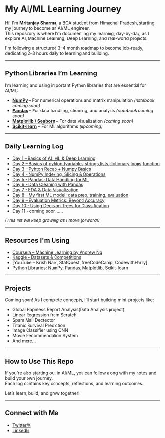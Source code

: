 # My AI/ML Learning Journey

Hi! I'm **Mritunjay Sharma**, a BCA student from Himachal Pradesh, starting my journey to become an AI/ML engineer.  
This repository is where I’m documenting my learning, day-by-day, as I explore AI, Machine Learning, Deep Learning, and real-world projects.

I'm following a structured 3–4 month roadmap to become job-ready, dedicating 2–3 hours daily to learning and building.

---

## Python Libraries I’m Learning

I’m learning and using important Python libraries that are essential for AI/ML:

- [**NumPy**](pyhton_libraries/numpycomplete.ipynb) – For numerical operations and matrix manipulation *(notebook coming soon)*  
- [**Pandas**](#) – For data handling, cleaning, and analysis *(notebook coming soon)*
- [**Matplotlib / Seaborn**](#) – For data visualization *(coming soon)*  
- [**Scikit-learn**](#) – For ML algorithms *(upcoming)*

---

## Daily Learning Log

- [Day 1 – Basics of AI, ML & Deep Learning](daily-logs/day01.md)
- [Day 2 – Basics of pyhton (variables,strings,lists,dictionary,loops,function](daily-logs/day02.md)
- [Day 3 – Pyhton Recap + Numpy Basics ](daily-logs/day03.md)
- [Day 4 - NumPy Indexing, Slicing & Operations](daily-logs/day04.md)
- [Day 5 - Pandas: Data Handling for ML](daily-logs/day5.md)
- [Day 6 - Data Cleaning with Pandas](daily-logs/day6.md)
- [Day 7 - EDA & Data Visualization](daily-logs/day7.md)
- [Day 8 – My first ML model: data prep, training, evaluation](daily-logs/day8.md)
- [Day 9 – Evaluation Metrics: Beyond Accuracy](daily-logs/day09.md)
- [Day 10 - Using Decision Trees for Classification](daily-logs/day10.md)
-  Day 11 - coming soon...... 

*(This list will keep growing as I move forward!)*

---

## Resources I'm Using

- [Coursera – Machine Learning by Andrew Ng](https://www.coursera.org/learn/machine-learning)
- [Kaggle – Datasets & Competitions](https://www.kaggle.com/)
- [YouTube – Krish Naik, StatQuest, freeCodeCamp, CodewithHarry]
- Python Libraries: NumPy, Pandas, Matplotlib, Scikit-learn

---

## Projects

Coming soon! As I complete concepts, I’ll start building mini-projects like:
- Global Hapiness Report Analysis(Data Analysis project) 
- Linear Regression from Scratch
- Spam Mail Dectector 
- Titanic Survival Prediction
- Image Classifier using CNN
- Movie Recommendation System
- And more...

---

## How to Use This Repo

If you're also starting out in AI/ML, you can follow along with my notes and build your own journey.  
Each log contains key concepts, reflections, and learning outcomes.

Let’s learn, build, and grow together!

---

## Connect with Me

- [Twitter/X](https://x.com/Mritunjay__05) 
- [LinkedIn](https://www.linkedin.com/in/mritunjay-sharma05)

